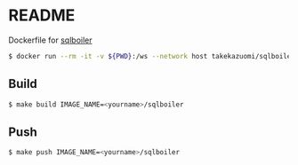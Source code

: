 # README

Dockerfile for [sqlboiler](https://github.com/volatiletech/sqlboiler)

```sh
$ docker run --rm -it -v ${PWD}:/ws --network host takekazuomi/sqlboiler
```

## Build

```sh
$ make build IMAGE_NAME=<yourname>/sqlboiler
```

## Push

```sh
$ make push IMAGE_NAME=<yourname>/sqlboiler
```


